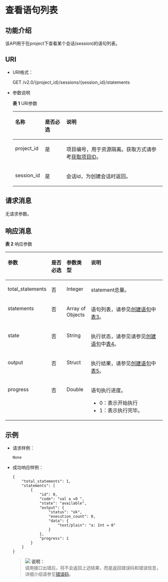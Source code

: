 # 查看语句列表<a name="dli_02_0120"></a>

## 功能介绍<a name="zh-cn_topic_0103343298_zh-cn_topic_0102902520_s1f0e4fd3d502405199f36f78e68721aa"></a>

该API用于在project下查看某个会话\(session\)的语句列表。

## URI<a name="zh-cn_topic_0103343298_zh-cn_topic_0102902520_s9e1b8ec5b57c422a942b19835da7d66e"></a>

-   URI格式：

    GET /v2.0/\{project\_id\}/sessions/\{session\_id\}/statements

-   参数说明

    **表 1**  URI参数

    <a name="zh-cn_topic_0103343298_zh-cn_topic_0102902520_zh-cn_topic_0069077803_table60779388"></a>
    <table><thead align="left"><tr id="zh-cn_topic_0103343298_zh-cn_topic_0102902520_zh-cn_topic_0069077803_row61411666"><th class="cellrowborder" valign="top" width="14.000000000000002%" id="mcps1.2.4.1.1"><p id="zh-cn_topic_0103343298_zh-cn_topic_0102902520_a420a62a594f9410eaea229ffc8037a61"><a name="zh-cn_topic_0103343298_zh-cn_topic_0102902520_a420a62a594f9410eaea229ffc8037a61"></a><a name="zh-cn_topic_0103343298_zh-cn_topic_0102902520_a420a62a594f9410eaea229ffc8037a61"></a>名称</p>
    </th>
    <th class="cellrowborder" valign="top" width="15%" id="mcps1.2.4.1.2"><p id="zh-cn_topic_0103343298_zh-cn_topic_0102902520_zh-cn_topic_0069077803_p873025824211"><a name="zh-cn_topic_0103343298_zh-cn_topic_0102902520_zh-cn_topic_0069077803_p873025824211"></a><a name="zh-cn_topic_0103343298_zh-cn_topic_0102902520_zh-cn_topic_0069077803_p873025824211"></a>是否必选</p>
    </th>
    <th class="cellrowborder" valign="top" width="71%" id="mcps1.2.4.1.3"><p id="zh-cn_topic_0103343298_zh-cn_topic_0102902520_a692d3cd97b464aed90ba6d841900a4a5"><a name="zh-cn_topic_0103343298_zh-cn_topic_0102902520_a692d3cd97b464aed90ba6d841900a4a5"></a><a name="zh-cn_topic_0103343298_zh-cn_topic_0102902520_a692d3cd97b464aed90ba6d841900a4a5"></a>说明</p>
    </th>
    </tr>
    </thead>
    <tbody><tr id="zh-cn_topic_0103343298_zh-cn_topic_0102902520_zh-cn_topic_0069077803_row48589216"><td class="cellrowborder" valign="top" width="14.000000000000002%" headers="mcps1.2.4.1.1 "><p id="zh-cn_topic_0103343298_zh-cn_topic_0102902520_zh-cn_topic_0069077803_p43412436"><a name="zh-cn_topic_0103343298_zh-cn_topic_0102902520_zh-cn_topic_0069077803_p43412436"></a><a name="zh-cn_topic_0103343298_zh-cn_topic_0102902520_zh-cn_topic_0069077803_p43412436"></a>project_id</p>
    </td>
    <td class="cellrowborder" valign="top" width="15%" headers="mcps1.2.4.1.2 "><p id="zh-cn_topic_0103343298_zh-cn_topic_0102902520_zh-cn_topic_0069077803_p26746391"><a name="zh-cn_topic_0103343298_zh-cn_topic_0102902520_zh-cn_topic_0069077803_p26746391"></a><a name="zh-cn_topic_0103343298_zh-cn_topic_0102902520_zh-cn_topic_0069077803_p26746391"></a>是</p>
    </td>
    <td class="cellrowborder" valign="top" width="71%" headers="mcps1.2.4.1.3 "><p id="p1310472724012"><a name="p1310472724012"></a><a name="p1310472724012"></a>项目编号，用于资源隔离。获取方式请参考<a href="获取项目ID.md">获取项目ID</a>。</p>
    </td>
    </tr>
    <tr id="zh-cn_topic_0103343298_zh-cn_topic_0102902520_row16589923124812"><td class="cellrowborder" valign="top" width="14.000000000000002%" headers="mcps1.2.4.1.1 "><p id="zh-cn_topic_0103343298_zh-cn_topic_0102902520_p113618246534"><a name="zh-cn_topic_0103343298_zh-cn_topic_0102902520_p113618246534"></a><a name="zh-cn_topic_0103343298_zh-cn_topic_0102902520_p113618246534"></a>session_id</p>
    </td>
    <td class="cellrowborder" valign="top" width="15%" headers="mcps1.2.4.1.2 "><p id="zh-cn_topic_0103343298_zh-cn_topic_0102902520_p14361112495316"><a name="zh-cn_topic_0103343298_zh-cn_topic_0102902520_p14361112495316"></a><a name="zh-cn_topic_0103343298_zh-cn_topic_0102902520_p14361112495316"></a>是</p>
    </td>
    <td class="cellrowborder" valign="top" width="71%" headers="mcps1.2.4.1.3 "><p id="zh-cn_topic_0103343298_zh-cn_topic_0102902520_p1336172413538"><a name="zh-cn_topic_0103343298_zh-cn_topic_0102902520_p1336172413538"></a><a name="zh-cn_topic_0103343298_zh-cn_topic_0102902520_p1336172413538"></a>会话Id，为创建会话时返回。</p>
    </td>
    </tr>
    </tbody>
    </table>


## 请求消息<a name="zh-cn_topic_0103343298_zh-cn_topic_0102902520_section20458182103"></a>

无请求参数。

## 响应消息<a name="zh-cn_topic_0103343298_zh-cn_topic_0102902520_sd1ecb66580054b2ea403be8b2272a2c7"></a>

**表 2**  响应参数

<a name="zh-cn_topic_0103343298_zh-cn_topic_0102902519_zh-cn_topic_0069077927_table56638444"></a>
<table><thead align="left"><tr id="zh-cn_topic_0103343298_zh-cn_topic_0102902519_zh-cn_topic_0069077927_row48911609"><th class="cellrowborder" valign="top" width="17.10828917108289%" id="mcps1.2.5.1.1"><p id="zh-cn_topic_0103343298_zh-cn_topic_0102902519_ae076f6b3f1bf463b9cc087fc566253d5"><a name="zh-cn_topic_0103343298_zh-cn_topic_0102902519_ae076f6b3f1bf463b9cc087fc566253d5"></a><a name="zh-cn_topic_0103343298_zh-cn_topic_0102902519_ae076f6b3f1bf463b9cc087fc566253d5"></a>参数</p>
</th>
<th class="cellrowborder" valign="top" width="10.70892910708929%" id="mcps1.2.5.1.2"><p id="p1924939665"><a name="p1924939665"></a><a name="p1924939665"></a>是否必选</p>
</th>
<th class="cellrowborder" valign="top" width="15.718428157184283%" id="mcps1.2.5.1.3"><p id="zh-cn_topic_0103343298_zh-cn_topic_0102902519_a59685f4525af4d82a623288ff8ccb0f4"><a name="zh-cn_topic_0103343298_zh-cn_topic_0102902519_a59685f4525af4d82a623288ff8ccb0f4"></a><a name="zh-cn_topic_0103343298_zh-cn_topic_0102902519_a59685f4525af4d82a623288ff8ccb0f4"></a>参数类型</p>
</th>
<th class="cellrowborder" valign="top" width="56.46435356464353%" id="mcps1.2.5.1.4"><p id="zh-cn_topic_0103343298_zh-cn_topic_0102902519_zh-cn_topic_0069077927_p632718127368"><a name="zh-cn_topic_0103343298_zh-cn_topic_0102902519_zh-cn_topic_0069077927_p632718127368"></a><a name="zh-cn_topic_0103343298_zh-cn_topic_0102902519_zh-cn_topic_0069077927_p632718127368"></a>说明</p>
</th>
</tr>
</thead>
<tbody><tr id="zh-cn_topic_0103343298_zh-cn_topic_0102902519_row1458133461718"><td class="cellrowborder" valign="top" width="17.10828917108289%" headers="mcps1.2.5.1.1 "><p id="zh-cn_topic_0103343298_zh-cn_topic_0102902519_p2567123413172"><a name="zh-cn_topic_0103343298_zh-cn_topic_0102902519_p2567123413172"></a><a name="zh-cn_topic_0103343298_zh-cn_topic_0102902519_p2567123413172"></a>total_statements</p>
</td>
<td class="cellrowborder" valign="top" width="10.70892910708929%" headers="mcps1.2.5.1.2 "><p id="p2924439869"><a name="p2924439869"></a><a name="p2924439869"></a>否</p>
</td>
<td class="cellrowborder" valign="top" width="15.718428157184283%" headers="mcps1.2.5.1.3 "><p id="zh-cn_topic_0103343298_zh-cn_topic_0102902519_p125671734151716"><a name="zh-cn_topic_0103343298_zh-cn_topic_0102902519_p125671734151716"></a><a name="zh-cn_topic_0103343298_zh-cn_topic_0102902519_p125671734151716"></a>Integer</p>
</td>
<td class="cellrowborder" valign="top" width="56.46435356464353%" headers="mcps1.2.5.1.4 "><p id="zh-cn_topic_0103343298_zh-cn_topic_0102902519_p195671034131716"><a name="zh-cn_topic_0103343298_zh-cn_topic_0102902519_p195671034131716"></a><a name="zh-cn_topic_0103343298_zh-cn_topic_0102902519_p195671034131716"></a>statement总量。</p>
</td>
</tr>
<tr id="zh-cn_topic_0103343298_row359012552218"><td class="cellrowborder" valign="top" width="17.10828917108289%" headers="mcps1.2.5.1.1 "><p id="zh-cn_topic_0103343298_p5590255522"><a name="zh-cn_topic_0103343298_p5590255522"></a><a name="zh-cn_topic_0103343298_p5590255522"></a>statements</p>
</td>
<td class="cellrowborder" valign="top" width="10.70892910708929%" headers="mcps1.2.5.1.2 "><p id="p1292433912616"><a name="p1292433912616"></a><a name="p1292433912616"></a>否</p>
</td>
<td class="cellrowborder" valign="top" width="15.718428157184283%" headers="mcps1.2.5.1.3 "><p id="zh-cn_topic_0103343298_p2590455826"><a name="zh-cn_topic_0103343298_p2590455826"></a><a name="zh-cn_topic_0103343298_p2590455826"></a>Array of Objects</p>
</td>
<td class="cellrowborder" valign="top" width="56.46435356464353%" headers="mcps1.2.5.1.4 "><p id="zh-cn_topic_0103343298_p7590355228"><a name="zh-cn_topic_0103343298_p7590355228"></a><a name="zh-cn_topic_0103343298_p7590355228"></a>语句列表，请参见<a href="创建语句.md">创建语句</a>中<a href="创建语句.md#zh-cn_topic_0103343297_zh-cn_topic_0102902519_zh-cn_topic_0069077927_table56638444">表3</a>。</p>
</td>
</tr>
<tr id="zh-cn_topic_0103343298_zh-cn_topic_0102902519_row16580134101712"><td class="cellrowborder" valign="top" width="17.10828917108289%" headers="mcps1.2.5.1.1 "><p id="zh-cn_topic_0103343298_zh-cn_topic_0102902519_p107121737111210"><a name="zh-cn_topic_0103343298_zh-cn_topic_0102902519_p107121737111210"></a><a name="zh-cn_topic_0103343298_zh-cn_topic_0102902519_p107121737111210"></a>state</p>
</td>
<td class="cellrowborder" valign="top" width="10.70892910708929%" headers="mcps1.2.5.1.2 "><p id="p39242396617"><a name="p39242396617"></a><a name="p39242396617"></a>否</p>
</td>
<td class="cellrowborder" valign="top" width="15.718428157184283%" headers="mcps1.2.5.1.3 "><p id="zh-cn_topic_0103343298_zh-cn_topic_0102902519_p13712133771220"><a name="zh-cn_topic_0103343298_zh-cn_topic_0102902519_p13712133771220"></a><a name="zh-cn_topic_0103343298_zh-cn_topic_0102902519_p13712133771220"></a>String</p>
</td>
<td class="cellrowborder" valign="top" width="56.46435356464353%" headers="mcps1.2.5.1.4 "><p id="zh-cn_topic_0103343298_p15360185941711"><a name="zh-cn_topic_0103343298_p15360185941711"></a><a name="zh-cn_topic_0103343298_p15360185941711"></a>执行状态，请参见请参见<a href="创建语句.md">创建语句</a>中<a href="创建语句.md#zh-cn_topic_0103343297_zh-cn_topic_0102902519_table8918210140">表4</a>。</p>
</td>
</tr>
<tr id="zh-cn_topic_0103343298_zh-cn_topic_0102902519_row5580123412179"><td class="cellrowborder" valign="top" width="17.10828917108289%" headers="mcps1.2.5.1.1 "><p id="zh-cn_topic_0103343298_zh-cn_topic_0102902519_p0712153710120"><a name="zh-cn_topic_0103343298_zh-cn_topic_0102902519_p0712153710120"></a><a name="zh-cn_topic_0103343298_zh-cn_topic_0102902519_p0712153710120"></a>output</p>
</td>
<td class="cellrowborder" valign="top" width="10.70892910708929%" headers="mcps1.2.5.1.2 "><p id="p139251139963"><a name="p139251139963"></a><a name="p139251139963"></a>否</p>
</td>
<td class="cellrowborder" valign="top" width="15.718428157184283%" headers="mcps1.2.5.1.3 "><p id="zh-cn_topic_0103343298_zh-cn_topic_0102902519_p17712153715121"><a name="zh-cn_topic_0103343298_zh-cn_topic_0102902519_p17712153715121"></a><a name="zh-cn_topic_0103343298_zh-cn_topic_0102902519_p17712153715121"></a>Struct</p>
</td>
<td class="cellrowborder" valign="top" width="56.46435356464353%" headers="mcps1.2.5.1.4 "><p id="zh-cn_topic_0103343298_zh-cn_topic_0102902519_p171310378123"><a name="zh-cn_topic_0103343298_zh-cn_topic_0102902519_p171310378123"></a><a name="zh-cn_topic_0103343298_zh-cn_topic_0102902519_p171310378123"></a>执行结果，请参见<a href="创建语句.md">创建语句</a>中<a href="创建语句.md#zh-cn_topic_0103343297_zh-cn_topic_0102902519_table129161416168">表5</a>。</p>
</td>
</tr>
<tr id="zh-cn_topic_0103343298_row202361018181416"><td class="cellrowborder" valign="top" width="17.10828917108289%" headers="mcps1.2.5.1.1 "><p id="zh-cn_topic_0103343298_p19236161831417"><a name="zh-cn_topic_0103343298_p19236161831417"></a><a name="zh-cn_topic_0103343298_p19236161831417"></a>progress</p>
</td>
<td class="cellrowborder" valign="top" width="10.70892910708929%" headers="mcps1.2.5.1.2 "><p id="p892519391163"><a name="p892519391163"></a><a name="p892519391163"></a>否</p>
</td>
<td class="cellrowborder" valign="top" width="15.718428157184283%" headers="mcps1.2.5.1.3 "><p id="zh-cn_topic_0103343298_p1623612182145"><a name="zh-cn_topic_0103343298_p1623612182145"></a><a name="zh-cn_topic_0103343298_p1623612182145"></a>Double</p>
</td>
<td class="cellrowborder" valign="top" width="56.46435356464353%" headers="mcps1.2.5.1.4 "><p id="p166843119512"><a name="p166843119512"></a><a name="p166843119512"></a>语句执行进度。</p>
<a name="ul9896695517"></a><a name="ul9896695517"></a><ul id="ul9896695517"><li>0：表示开始执行</li><li>1：表示执行完毕。</li></ul>
</td>
</tr>
</tbody>
</table>

## 示例<a name="zh-cn_topic_0103343298_zh-cn_topic_0102902520_section17446171164041"></a>

-   请求样例：

    ```
    None
    ```

-   成功响应样例：

    ```
    {
        "total_statements": 1,
        "statements": [
            {
                "id": 0,
                "code": "val a =0 ",
                "state": "available",
                "output": {
                    "status": "ok",
                    "execution_count": 0,
                    "data": {
                        "text/plain": "a: Int = 0"
                    }
                },
                "progress": 1
            }
        ]
    }
    ```

    >![](public_sys-resources/icon-note.gif) **说明：**   
    >调用接口出错后，将不会返回上述结果，而是返回错误码和错误信息，详细介绍请参见[错误码](错误码.md)。  



